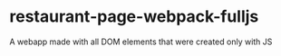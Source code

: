 # restaurant-page-webpack-fulljs
A webapp made with all DOM elements that were created only with JS
